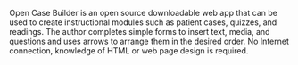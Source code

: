 Open Case Builder is an open source downloadable web app that can be used to create instructional modules such as patient cases, quizzes, and readings. The author completes simple forms to insert text, media, and questions and uses arrows to arrange them in the desired order. No Internet connection, knowledge of HTML or web page design is required.